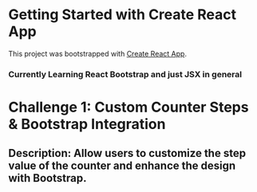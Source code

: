 # Getting Started with Create React App

This project was bootstrapped with [Create React App](https://github.com/facebook/create-react-app).

### Currently Learning React Bootstrap and just JSX in general

# Challenge 1: Custom Counter Steps & Bootstrap Integration
## Description: Allow users to customize the step value of the counter and enhance the design with Bootstrap.
